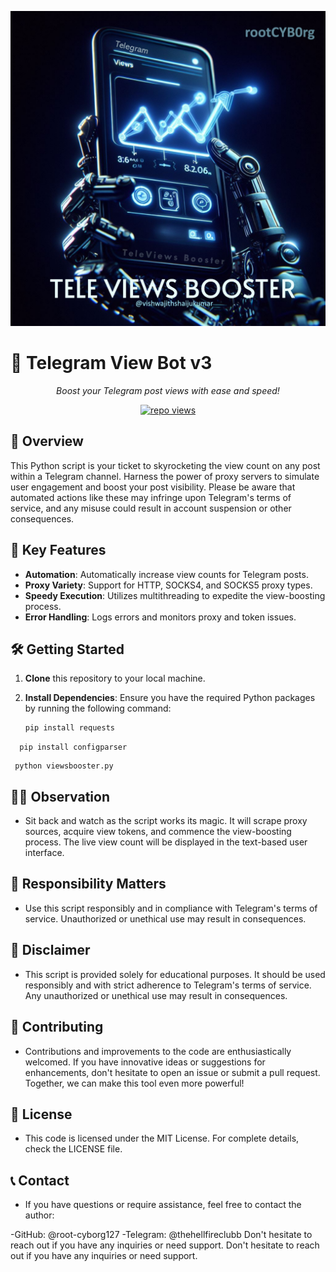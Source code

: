<p align="center">
  <img src="televiews.png" alt="Televiewsbooster" width="720">
</p>



# 🚀 Telegram View Bot v3

<p align="center">
  <em>Boost your Telegram post views with ease and speed!</em>
</p>

<p align="center">
<a target="_blank" rel="noopener noreferrer" href="https://camo.githubusercontent.com/e92d3b4c5675f9defea3d4a4e14aad8a9002a4a887ea2fa3d93d87ea8d4cc4fe/68747470733a2f2f6672657368696465612e636f6d2f6a6f6e61682f6170702f73696d706c652d766965772d636f756e746572"><img title="repo views" src="https://camo.githubusercontent.com/e92d3b4c5675f9defea3d4a4e14aad8a9002a4a887ea2fa3d93d87ea8d4cc4fe/68747470733a2f2f6672657368696465612e636f6d2f6a6f6e61682f6170702f73696d706c652d766965772d636f756e746572" data-canonical-src="https://freshidea.com/jonah/app/simple-view-counter" style="max-width: 100%;"></a>
</p>





## 📌 Overview

This Python script is your ticket to skyrocketing the view count on any post within a Telegram channel. Harness the power of proxy servers to simulate user engagement and boost your post visibility. Please be aware that automated actions like these may infringe upon Telegram's terms of service, and any misuse could result in account suspension or other consequences.

## 🚀 Key Features

- **Automation**: Automatically increase view counts for Telegram posts.
- **Proxy Variety**: Support for HTTP, SOCKS4, and SOCKS5 proxy types.
- **Speedy Execution**: Utilizes multithreading to expedite the view-boosting process.
- **Error Handling**: Logs errors and monitors proxy and token issues.








## 🛠️ Getting Started

1. **Clone** this repository to your local machine.

2. **Install Dependencies**: Ensure you have the required Python packages by running the following command:

   ```bash
   pip install requests
 ```
   pip install configparser
  ```
  ```
   python viewsbooster.py
  ```
   




## 🧙‍♂️ Observation
- Sit back and watch as the script works its magic. It will scrape proxy sources, acquire view tokens, and commence the view-boosting process. The live view count will be displayed in the text-based user interface.



## 🚫 Responsibility Matters
- Use this script responsibly and in compliance with Telegram's terms of service. Unauthorized or unethical use may result in consequences.



## 🚫 Disclaimer
- This script is provided solely for educational purposes. It should be used responsibly and with strict adherence to Telegram's terms of service. Any unauthorized or unethical use may result in consequences.




## 🤝 Contributing
- Contributions and improvements to the code are enthusiastically welcomed. If you have innovative ideas or suggestions for enhancements, don't hesitate to open an issue or submit a pull request. Together, we can make this tool even more powerful!




## 📜 License
- This code is licensed under the MIT License. For complete details, check the LICENSE file.





## 📞 Contact
- If you have questions or require assistance, feel free to contact the author:

-GitHub: @root-cyborg127
-Telegram: @thehellfireclubb
Don't hesitate to reach out if you have any inquiries or need support.
Don't hesitate to reach out if you have any inquiries or need support.

